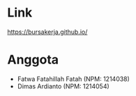 # Link

https://bursakerja.github.io/

# Anggota

- Fatwa Fatahillah Fatah (NPM: 1214038)
- Dimas Ardianto (NPM: 1214054)

